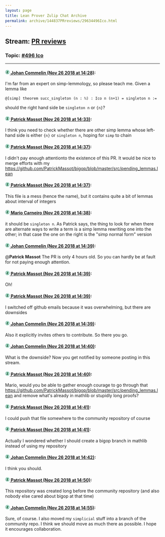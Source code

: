 ```yaml
---
layout: page
title: Lean Prover Zulip Chat Archive 
permalink: archive/144837PRreviews/29634496Ico.html
---
```


## Stream: [PR reviews](index.html)
### Topic: [#496 Ico](29634496Ico.html)

---

#### [![Click to go to Zulip](../../assets/img/zulip2.png) Johan Commelin (Nov 26 2018 at 14:28)](https://leanprover.zulipchat.com/#narrow/stream/144837-PR%20reviews/topic/%23496%20Ico/near/148366689):
I'm far from an expert on simp-lemmology, so please teach me. Given a lemma like
```
@[simp] theorem succ_singleton (n : ℕ) : Ico n (n+1) = singleton n :=
```
should the right hand side be `singleton n` or `{n}`?

#### [![Click to go to Zulip](../../assets/img/zulip2.png) Patrick Massot (Nov 26 2018 at 14:33)](https://leanprover.zulipchat.com/#narrow/stream/144837-PR%20reviews/topic/%23496%20Ico/near/148366908):
I think you need to check whether there are other simp lemma whose left-hand side is either `{n}` or `singleton n`, hoping for `simp` to chain

#### [![Click to go to Zulip](../../assets/img/zulip2.png) Patrick Massot (Nov 26 2018 at 14:37)](https://leanprover.zulipchat.com/#narrow/stream/144837-PR%20reviews/topic/%23496%20Ico/near/148367080):
I didn't pay enough attentionto the existence of this PR. It would be nice to merge efforts with my https://github.com/PatrickMassot/bigop/blob/master/src/pending_lemmas.lean

#### [![Click to go to Zulip](../../assets/img/zulip2.png) Patrick Massot (Nov 26 2018 at 14:37)](https://leanprover.zulipchat.com/#narrow/stream/144837-PR%20reviews/topic/%23496%20Ico/near/148367109):
This file is a mess (hence the name), but it contains quite a bit of lemmas about interval of integers

#### [![Click to go to Zulip](../../assets/img/zulip2.png) Mario Carneiro (Nov 26 2018 at 14:38)](https://leanprover.zulipchat.com/#narrow/stream/144837-PR%20reviews/topic/%23496%20Ico/near/148367171):
it should be `singleton n`. As Patrick says, the thing to look for when there are alternate ways to write a term is a simp lemma rewriting one into the other; in that case the one on the right is the "simp normal form" version

#### [![Click to go to Zulip](../../assets/img/zulip2.png) Johan Commelin (Nov 26 2018 at 14:39)](https://leanprover.zulipchat.com/#narrow/stream/144837-PR%20reviews/topic/%23496%20Ico/near/148367180):
@**Patrick Massot** The PR is only 4 hours old. So you can hardly be at fault for not paying enough attention.

#### [![Click to go to Zulip](../../assets/img/zulip2.png) Patrick Massot (Nov 26 2018 at 14:39)](https://leanprover.zulipchat.com/#narrow/stream/144837-PR%20reviews/topic/%23496%20Ico/near/148367192):
Oh!

#### [![Click to go to Zulip](../../assets/img/zulip2.png) Patrick Massot (Nov 26 2018 at 14:39)](https://leanprover.zulipchat.com/#narrow/stream/144837-PR%20reviews/topic/%23496%20Ico/near/148367202):
I switched off github emails because it was overwhelming, but there are downsides

#### [![Click to go to Zulip](../../assets/img/zulip2.png) Johan Commelin (Nov 26 2018 at 14:39)](https://leanprover.zulipchat.com/#narrow/stream/144837-PR%20reviews/topic/%23496%20Ico/near/148367204):
Also it explicitly invites others to contribute. So there you go.

#### [![Click to go to Zulip](../../assets/img/zulip2.png) Johan Commelin (Nov 26 2018 at 14:40)](https://leanprover.zulipchat.com/#narrow/stream/144837-PR%20reviews/topic/%23496%20Ico/near/148367250):
What is the downside? Now you get notified by someone posting in this stream.

#### [![Click to go to Zulip](../../assets/img/zulip2.png) Patrick Massot (Nov 26 2018 at 14:40)](https://leanprover.zulipchat.com/#narrow/stream/144837-PR%20reviews/topic/%23496%20Ico/near/148367279):
Mario, would you be able to gather enough courage to go through that https://github.com/PatrickMassot/bigop/blob/master/src/pending_lemmas.lean and remove what's already in mathlib or stupidly long proofs?

#### [![Click to go to Zulip](../../assets/img/zulip2.png) Patrick Massot (Nov 26 2018 at 14:41)](https://leanprover.zulipchat.com/#narrow/stream/144837-PR%20reviews/topic/%23496%20Ico/near/148367297):
I could push that file somewhere to the community repository of course

#### [![Click to go to Zulip](../../assets/img/zulip2.png) Patrick Massot (Nov 26 2018 at 14:41)](https://leanprover.zulipchat.com/#narrow/stream/144837-PR%20reviews/topic/%23496%20Ico/near/148367309):
Actually I wondered whether I should create a bigop branch in mathlib instead of using my repository

#### [![Click to go to Zulip](../../assets/img/zulip2.png) Johan Commelin (Nov 26 2018 at 14:42)](https://leanprover.zulipchat.com/#narrow/stream/144837-PR%20reviews/topic/%23496%20Ico/near/148367383):
I think you should.

#### [![Click to go to Zulip](../../assets/img/zulip2.png) Patrick Massot (Nov 26 2018 at 14:50)](https://leanprover.zulipchat.com/#narrow/stream/144837-PR%20reviews/topic/%23496%20Ico/near/148367799):
This repository was created long before the community repository (and also nobody else cared about bigop at that time)

#### [![Click to go to Zulip](../../assets/img/zulip2.png) Johan Commelin (Nov 26 2018 at 14:55)](https://leanprover.zulipchat.com/#narrow/stream/144837-PR%20reviews/topic/%23496%20Ico/near/148368077):
Sure, of course. I also moved my `simplicial` stuff into a branch of the community repo. I think we should move as much there as possible. I hope it encourages collaboration.

